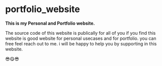 # portfolio_website
<p><b>This is my Personal and Portfolio website.</b></p>
<p>The source code of this  website is publically for all of you if you find this website
is good website  for personal usecases and for portfolio. you can free feel  reach out to me. i will be happy  to help you by supporting in this website.</p>


😎😋😎
